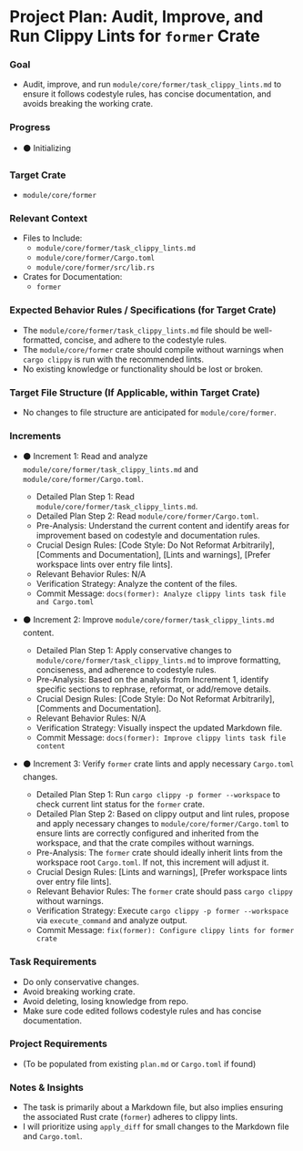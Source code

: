 # Project Plan: Audit, Improve, and Run Clippy Lints for `former` Crate

### Goal
*   Audit, improve, and run `module/core/former/task_clippy_lints.md` to ensure it follows codestyle rules, has concise documentation, and avoids breaking the working crate.

### Progress
*   ⚫ Initializing

### Target Crate
*   `module/core/former`

### Relevant Context
*   Files to Include:
    *   `module/core/former/task_clippy_lints.md`
    *   `module/core/former/Cargo.toml`
    *   `module/core/former/src/lib.rs`
*   Crates for Documentation:
    *   `former`

### Expected Behavior Rules / Specifications (for Target Crate)
*   The `module/core/former/task_clippy_lints.md` file should be well-formatted, concise, and adhere to the codestyle rules.
*   The `module/core/former` crate should compile without warnings when `cargo clippy` is run with the recommended lints.
*   No existing knowledge or functionality should be lost or broken.

### Target File Structure (If Applicable, within Target Crate)
*   No changes to file structure are anticipated for `module/core/former`.

### Increments

*   ⚫ Increment 1: Read and analyze `module/core/former/task_clippy_lints.md` and `module/core/former/Cargo.toml`.
    *   Detailed Plan Step 1: Read `module/core/former/task_clippy_lints.md`.
    *   Detailed Plan Step 2: Read `module/core/former/Cargo.toml`.
    *   Pre-Analysis: Understand the current content and identify areas for improvement based on codestyle and documentation rules.
    *   Crucial Design Rules: [Code Style: Do Not Reformat Arbitrarily], [Comments and Documentation], [Lints and warnings], [Prefer workspace lints over entry file lints].
    *   Relevant Behavior Rules: N/A
    *   Verification Strategy: Analyze the content of the files.
    *   Commit Message: `docs(former): Analyze clippy lints task file and Cargo.toml`

*   ⚫ Increment 2: Improve `module/core/former/task_clippy_lints.md` content.
    *   Detailed Plan Step 1: Apply conservative changes to `module/core/former/task_clippy_lints.md` to improve formatting, conciseness, and adherence to codestyle rules.
    *   Pre-Analysis: Based on the analysis from Increment 1, identify specific sections to rephrase, reformat, or add/remove details.
    *   Crucial Design Rules: [Code Style: Do Not Reformat Arbitrarily], [Comments and Documentation].
    *   Relevant Behavior Rules: N/A
    *   Verification Strategy: Visually inspect the updated Markdown file.
    *   Commit Message: `docs(former): Improve clippy lints task file content`

*   ⚫ Increment 3: Verify `former` crate lints and apply necessary `Cargo.toml` changes.
    *   Detailed Plan Step 1: Run `cargo clippy -p former --workspace` to check current lint status for the `former` crate.
    *   Detailed Plan Step 2: Based on clippy output and lint rules, propose and apply necessary changes to `module/core/former/Cargo.toml` to ensure lints are correctly configured and inherited from the workspace, and that the crate compiles without warnings.
    *   Pre-Analysis: The `former` crate should ideally inherit lints from the workspace root `Cargo.toml`. If not, this increment will adjust it.
    *   Crucial Design Rules: [Lints and warnings], [Prefer workspace lints over entry file lints].
    *   Relevant Behavior Rules: The `former` crate should pass `cargo clippy` without warnings.
    *   Verification Strategy: Execute `cargo clippy -p former --workspace` via `execute_command` and analyze output.
    *   Commit Message: `fix(former): Configure clippy lints for former crate`

### Task Requirements
*   Do only conservative changes.
*   Avoid breaking working crate.
*   Avoid deleting, losing knowledge from repo.
*   Make sure code edited follows codestyle rules and has concise documentation.

### Project Requirements
*   (To be populated from existing `plan.md` or `Cargo.toml` if found)

### Notes & Insights
*   The task is primarily about a Markdown file, but also implies ensuring the associated Rust crate (`former`) adheres to clippy lints.
*   I will prioritize using `apply_diff` for small changes to the Markdown file and `Cargo.toml`.